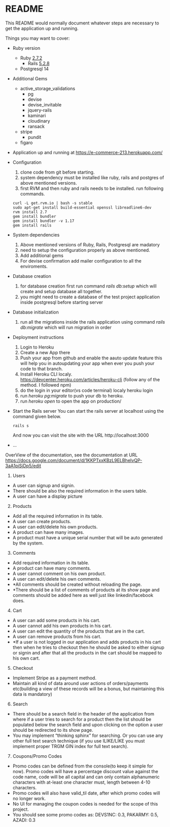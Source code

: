 # README

This README would normally document whatever steps are necessary to get the
application up and running.

Things you may want to cover:

* Ruby version
  - Ruby [2.7.2](https://www.ruby-lang.org/en/news/2019/12/25/ruby-2-7-0-released/)
	- Rails [5.2.8](https://guides.rubyonrails.org/5_2_release_notes.html)
  - Postgresql 14

* Additional Gems
  - active_storage_validations
	- pg
	- devise
	- devise_invitable
	- jquery-rails
	- kaminari
	- cloudinary
	- ransack
  - stripe
	- pundit
  - figaro

* Application up and running at 
    https://e-commerce-213.herokuapp.com/

* Configuration
  1. clone code from git before starting.
  2. system dependency must be installed like ruby, rails and postgres of above mentioned versions.
  3. first RVM and then ruby and rails needs to be installed. run following commands.
    ```
    curl -L get.rvm.io | bash -s stable
    sudo apt-get install build-essential openssl libreadline6-dev
    rvm install 2.7
    gem install bundler
    gem install bundler -v 1.17
    gem install rails

    ```
* System dependencies
  1. Above mentioned versions of Ruby, Rails, Postgresql are madatory 
  2. need to setup the configuration properly as above mentioned.
  3. Add additional gems
  4. For devise confirmation add mailer configuration to all the enviroments.

* Database creation
  1. for database creation first run command *rails db:setup* which will create and setup database all together.
  2. you might need to create a database of the test project application inside postgresql before starting server

* Database initialization
  1. run all the migrations inside the rails application using command *rails db:migrate* which will run migration in order

* Deployment instructions
  1. Login to Heroku
  2. Create a new App there
  3. Push your app from github and enable the aauto update feature this will help you in autoupdating your app when ever you push your code to that branch.
  4. Install Heroku CLI localy. https://devcenter.heroku.com/articles/heroku-cli (follow any of the method. I followed npm)
  5. do the login in your editor(vs code terminal) localy heroku login
  6. run *heroku pg:migrate* to push your db to heroku. 
  7. run *heroku open* to open the app on production/

* Start the Rails server
  You can start the rails server at localhost using the command given below.
  ```
  rails s
  ```
  And now you can visit the site with the URL http://localhost:3000

* ...


OverView of the documentation, see the documentation at URL https://docs.google.com/document/d/1KKPTxxKBzL9ELBheIvQP-3aA1piSjDp5/edit
1. Users
  - A user can signup and signin.
  - There should be also the required information in the users table.
  - A user can have a display picture

2. Products
  - Add all the required information in its table.
  - A user can create products.
  - A user can edit/delete his own products.
  - A product can have many images.
  - A product must have a unique serial number that will be auto generated by the system.

3. Comments
  - Add required information in its table.
  - A product can have many comments.
  - A user cannot comment on his own product.
  - A user can edit/delete his own comments.
  - *All comments should be created without reloading the page.
  - *There should be a list of comments of products at its show page and comments should be added here as well just like linkedin/facebook does.

4. Cart
  - A user can add some products in his cart.
  - A user cannot add his own products in his cart.
  - A user can edit the quantity of the products that are in the cart.
  - A user can remove products from his cart.
  - *If a user is not logged in our application and adds products in his cart then when he tries to checkout then he should be asked to either signup or signin and after that all the products in the cart should be mapped to his own cart.

5. Checkout
  - Implement Stripe as a payment method.
  - Maintain all kind of data around user actions of orders/payments etc(building a view of these records will be a bonus, but maintaining this data is mandatory)

6. Search
  - There should be a search field in the header of the application from where if a user tries to search for a product then the list should be populated below the search field and upon clicking on the option a user should be redirected to its show page.
  - You may implement “thinking sphinx” for searching. Or you can use any other full text search technique (if you use ILIKE/LIKE you must implement proper TRGM GIN index for full text search).

7. Coupons/Promo Codes
  - Promo codes can be defined from the console(to keep it simple for now). Promo codes will have a percentage discount value against the code name, code will be all capital and can only contain alphanumeric characters with at-least one character must, length between 4-10 characters.
  - Promo codes will also have valid_til date, after which promo codes will no longer work.
  - No UI for managing the coupon codes is needed for the scope of this project.
  - You should see some promo codes as: DEVS1NC: 0.3, PAKARMY: 0.5, AZADI: 0.3
